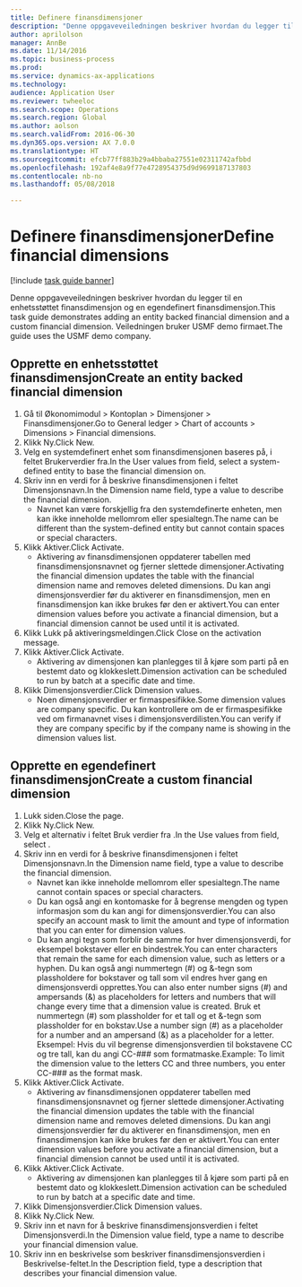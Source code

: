 ```yaml
--- 
title: Definere finansdimensjoner
description: "Denne oppgaveveiledningen beskriver hvordan du legger til en enhetsstøttet finansdimensjon og en egendefinert finansdimensjon."
author: aprilolson
manager: AnnBe
ms.date: 11/14/2016
ms.topic: business-process
ms.prod: 
ms.service: dynamics-ax-applications
ms.technology: 
audience: Application User
ms.reviewer: twheeloc
ms.search.scope: Operations
ms.search.region: Global
ms.author: aolson
ms.search.validFrom: 2016-06-30
ms.dyn365.ops.version: AX 7.0.0
ms.translationtype: HT
ms.sourcegitcommit: efcb77ff883b29a4bbaba27551e02311742afbbd
ms.openlocfilehash: 192af4e8a9f77e4728954375d9d9699187137803
ms.contentlocale: nb-no
ms.lasthandoff: 05/08/2018

---
```

# <a name="define-financial-dimensions"></a><span data-ttu-id="51831-103">Definere finansdimensjoner</span><span class="sxs-lookup"><span data-stu-id="51831-103">Define financial dimensions</span></span>

[!include [task guide banner](../../includes/task-guide-banner.md)]

<span data-ttu-id="51831-104">Denne oppgaveveiledningen beskriver hvordan du legger til en enhetsstøttet finansdimensjon og en egendefinert finansdimensjon.</span><span class="sxs-lookup"><span data-stu-id="51831-104">This task guide demonstrates adding an entity backed financial dimension and a custom financial dimension.</span></span>  <span data-ttu-id="51831-105">Veiledningen bruker USMF demo firmaet.</span><span class="sxs-lookup"><span data-stu-id="51831-105">The guide uses the USMF demo company.</span></span>


## <a name="create-an-entity-backed-financial-dimension"></a><span data-ttu-id="51831-106">Opprette en enhetsstøttet finansdimensjon</span><span class="sxs-lookup"><span data-stu-id="51831-106">Create an entity backed financial dimension</span></span>
1. <span data-ttu-id="51831-107">Gå til Økonomimodul > Kontoplan > Dimensjoner > Finansdimensjoner.</span><span class="sxs-lookup"><span data-stu-id="51831-107">Go to General ledger > Chart of accounts > Dimensions > Financial dimensions.</span></span>
2. <span data-ttu-id="51831-108">Klikk Ny.</span><span class="sxs-lookup"><span data-stu-id="51831-108">Click New.</span></span>
3. <span data-ttu-id="51831-109">Velg en systemdefinert enhet som finansdimensjonen baseres på, i feltet Brukerverdier fra.</span><span class="sxs-lookup"><span data-stu-id="51831-109">In the User values from field, select a system-defined entity to base the financial dimension on.</span></span> 
4. <span data-ttu-id="51831-110">Skriv inn en verdi for å beskrive finansdimensjonen i feltet Dimensjonsnavn.</span><span class="sxs-lookup"><span data-stu-id="51831-110">In the Dimension name field, type a value to describe the financial dimension.</span></span>
    * <span data-ttu-id="51831-111">Navnet kan være forskjellig fra den systemdefinerte enheten, men kan ikke inneholde mellomrom eller spesialtegn.</span><span class="sxs-lookup"><span data-stu-id="51831-111">The name can be different than the system-defined entity but cannot contain spaces or special characters.</span></span>  
5. <span data-ttu-id="51831-112">Klikk Aktiver.</span><span class="sxs-lookup"><span data-stu-id="51831-112">Click Activate.</span></span>
    * <span data-ttu-id="51831-113">Aktivering av finansdimensjonen oppdaterer tabellen med finansdimensjonsnavnet og fjerner slettede dimensjoner.</span><span class="sxs-lookup"><span data-stu-id="51831-113">Activating the financial dimension updates the table with the financial dimension name and removes deleted dimensions.</span></span> <span data-ttu-id="51831-114">Du kan angi dimensjonsverdier før du aktiverer en finansdimensjon, men en finansdimensjon kan ikke brukes før den er aktivert.</span><span class="sxs-lookup"><span data-stu-id="51831-114">You can enter dimension values before you activate a financial dimension, but a financial dimension cannot be used until it is activated.</span></span>  
6. <span data-ttu-id="51831-115">Klikk Lukk på aktiveringsmeldingen.</span><span class="sxs-lookup"><span data-stu-id="51831-115">Click Close on the activation message.</span></span>
7. <span data-ttu-id="51831-116">Klikk Aktiver.</span><span class="sxs-lookup"><span data-stu-id="51831-116">Click Activate.</span></span>
    * <span data-ttu-id="51831-117">Aktivering av dimensjonen kan planlegges til å kjøre som parti på en bestemt dato og klokkeslett.</span><span class="sxs-lookup"><span data-stu-id="51831-117">Dimension activation can be scheduled to run by batch at a specific date and time.</span></span>  
8. <span data-ttu-id="51831-118">Klikk Dimensjonsverdier.</span><span class="sxs-lookup"><span data-stu-id="51831-118">Click Dimension values.</span></span>
    * <span data-ttu-id="51831-119">Noen dimensjonsverdier er firmaspesifikke.</span><span class="sxs-lookup"><span data-stu-id="51831-119">Some dimension values are company specific.</span></span> <span data-ttu-id="51831-120">Du kan kontrollere om de er firmaspesifikke ved om firmanavnet vises i dimensjonsverdilisten.</span><span class="sxs-lookup"><span data-stu-id="51831-120">You can verify if they are company specific by if the company name is showing in the dimension values list.</span></span>  

## <a name="create-a-custom-financial-dimension"></a><span data-ttu-id="51831-121">Opprette en egendefinert finansdimensjon</span><span class="sxs-lookup"><span data-stu-id="51831-121">Create a custom financial dimension</span></span>
1. <span data-ttu-id="51831-122">Lukk siden.</span><span class="sxs-lookup"><span data-stu-id="51831-122">Close the page.</span></span>
2. <span data-ttu-id="51831-123">Klikk Ny.</span><span class="sxs-lookup"><span data-stu-id="51831-123">Click New.</span></span>
3. <span data-ttu-id="51831-124">Velg et alternativ i feltet Bruk verdier fra <Custom dimension>.</span><span class="sxs-lookup"><span data-stu-id="51831-124">In the Use values from field, select <Custom dimension>.</span></span>
4. <span data-ttu-id="51831-125">Skriv inn en verdi for å beskrive finansdimensjonen i feltet Dimensjonsnavn.</span><span class="sxs-lookup"><span data-stu-id="51831-125">In the Dimension name field, type a value to describe the financial dimension.</span></span>
    * <span data-ttu-id="51831-126">Navnet kan ikke inneholde mellomrom eller spesialtegn.</span><span class="sxs-lookup"><span data-stu-id="51831-126">The name cannot contain spaces or special characters.</span></span>  
    * <span data-ttu-id="51831-127">Du kan også angi en kontomaske for å begrense mengden og typen informasjon som du kan angi for dimensjonsverdier.</span><span class="sxs-lookup"><span data-stu-id="51831-127">You can also specify an account mask to limit the amount and type of information that you can enter for dimension values.</span></span>   
    * <span data-ttu-id="51831-128">Du kan angi tegn som forblir de samme for hver dimensjonsverdi, for eksempel bokstaver eller en bindestrek.</span><span class="sxs-lookup"><span data-stu-id="51831-128">You can enter characters that remain the same for each dimension value, such as letters or a hyphen.</span></span> <span data-ttu-id="51831-129">Du kan også angi nummertegn (#) og &-tegn som plassholdere for bokstaver og tall som vil endres hver gang en dimensjonsverdi opprettes.</span><span class="sxs-lookup"><span data-stu-id="51831-129">You can also enter number signs (#) and ampersands (&) as placeholders for letters and numbers that will change every time that a dimension value is created.</span></span> <span data-ttu-id="51831-130">Bruk et nummertegn (#) som plassholder for et tall og et &-tegn som plassholder for en bokstav.</span><span class="sxs-lookup"><span data-stu-id="51831-130">Use a number sign (#) as a placeholder for a number and an ampersand (&) as a placeholder for a letter.</span></span>  <span data-ttu-id="51831-131">Eksempel: Hvis du vil begrense dimensjonsverdien til bokstavene CC og tre tall, kan du angi CC-### som formatmaske.</span><span class="sxs-lookup"><span data-stu-id="51831-131">Example: To limit the dimension value to the letters CC and three numbers, you enter CC-### as the format mask.</span></span>  
5. <span data-ttu-id="51831-132">Klikk Aktiver.</span><span class="sxs-lookup"><span data-stu-id="51831-132">Click Activate.</span></span>
    * <span data-ttu-id="51831-133">Aktivering av finansdimensjonen oppdaterer tabellen med finansdimensjonsnavnet og fjerner slettede dimensjoner.</span><span class="sxs-lookup"><span data-stu-id="51831-133">Activating the financial dimension updates the table with the financial dimension name and removes deleted dimensions.</span></span> <span data-ttu-id="51831-134">Du kan angi dimensjonsverdier før du aktiverer en finansdimensjon, men en finansdimensjon kan ikke brukes før den er aktivert.</span><span class="sxs-lookup"><span data-stu-id="51831-134">You can enter dimension values before you activate a financial dimension, but a financial dimension cannot be used until it is activated.</span></span>  
6. <span data-ttu-id="51831-135">Klikk Aktiver.</span><span class="sxs-lookup"><span data-stu-id="51831-135">Click Activate.</span></span>
    * <span data-ttu-id="51831-136">Aktivering av dimensjonen kan planlegges til å kjøre som parti på en bestemt dato og klokkeslett.</span><span class="sxs-lookup"><span data-stu-id="51831-136">Dimension activation can be scheduled to run by batch at a specific date and time.</span></span>  
7. <span data-ttu-id="51831-137">Klikk Dimensjonsverdier.</span><span class="sxs-lookup"><span data-stu-id="51831-137">Click Dimension values.</span></span>
8. <span data-ttu-id="51831-138">Klikk Ny.</span><span class="sxs-lookup"><span data-stu-id="51831-138">Click New.</span></span>
9. <span data-ttu-id="51831-139">Skriv inn et navn for å beskrive finansdimensjonsverdien i feltet Dimensjonsverdi.</span><span class="sxs-lookup"><span data-stu-id="51831-139">In the Dimension value field, type a name to describe your financial dimension value.</span></span>
10. <span data-ttu-id="51831-140">Skriv inn en beskrivelse som beskriver finansdimensjonsverdien i Beskrivelse-feltet.</span><span class="sxs-lookup"><span data-stu-id="51831-140">In the Description field, type a description that describes your financial dimension value.</span></span>


